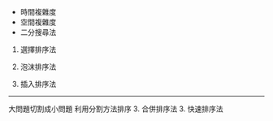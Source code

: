 


* 時間複雜度
* 空間複雜度
* 二分搜尋法


1. 選擇排序法

2. 泡沫排序法
3. 插入排序法
-------------
大問題切割成小問題
利用分割方法排序
3. 合併排序法
3. 快速排序法
